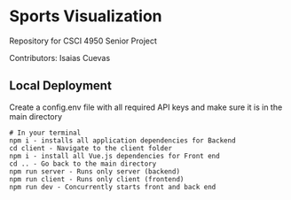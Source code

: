 # Sports Visualization

Repository for CSCI 4950 Senior Project

Contributors: Isaias Cuevas

## Local Deployment

Create a config.env file with all required API keys and make sure it is in the main directory


```
# In your terminal
npm i - installs all application dependencies for Backend
cd client - Navigate to the client folder
npm i - install all Vue.js dependencies for Front end
cd .. - Go back to the main directory
npm run server - Runs only server (backend)
npm run client - Runs only client (frontend)
npm run dev - Concurrently starts front and back end

```
